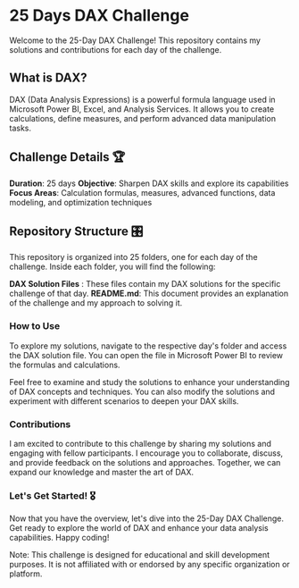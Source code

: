 # 25 Days DAX Challenge
Welcome to the 25-Day DAX Challenge! This repository contains my solutions and contributions for each day of the challenge.

## What is DAX? 
DAX (Data Analysis Expressions) is a powerful formula language used in Microsoft Power BI, Excel, and Analysis Services. It allows you to create calculations, define measures, and perform advanced data manipulation tasks.

## Challenge Details 🏆
**Duration**: 25 days
**Objective**: Sharpen DAX skills and explore its capabilities
**Focus Areas**: Calculation formulas, measures, advanced functions, data modeling, and optimization techniques

## Repository Structure 🎛️
This repository is organized into 25 folders, one for each day of the challenge. Inside each folder, you will find the following:

**DAX Solution Files** : These files contain my DAX solutions for the specific challenge of that day.
**README.md**: This document provides an explanation of the challenge and my approach to solving it.

### How to Use
To explore my solutions, navigate to the respective day's folder and access the DAX solution file. You can open the file in Microsoft Power BI to review the formulas and calculations.

Feel free to examine and study the solutions to enhance your understanding of DAX concepts and techniques. You can also modify the solutions and experiment with different scenarios to deepen your DAX skills.

### Contributions
I am excited to contribute to this challenge by sharing my solutions and engaging with fellow participants. I encourage you to collaborate, discuss, and provide feedback on the solutions and approaches. Together, we can expand our knowledge and master the art of DAX.

### Let's Get Started! 🎖️
Now that you have the overview, let's dive into the 25-Day DAX Challenge. Get ready to explore the world of DAX and enhance your data analysis capabilities. Happy coding!

Note: This challenge is designed for educational and skill development purposes. It is not affiliated with or endorsed by any specific organization or platform.
